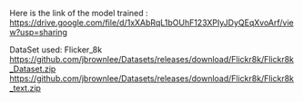 Here is the link of the model trained : https://drive.google.com/file/d/1xXAbRqL1bOUhF123XPIyJDyQEqXvoArf/view?usp=sharing

DataSet used: Flicker_8k https://github.com/jbrownlee/Datasets/releases/download/Flickr8k/Flickr8k_Dataset.zip https://github.com/jbrownlee/Datasets/releases/download/Flickr8k/Flickr8k_text.zip
